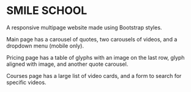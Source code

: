 # SMILE SCHOOL

A responsive multipage website made using Bootstrap styles.

Main page has a carousel of quotes, two carousels of videos, and a dropdown menu (mobile only).

Pricing page has a table of glyphs with an image on the last row, glyph aligned with image, and another quote carousel.

Courses page has a large list of video cards, and a form to search for specific videos.